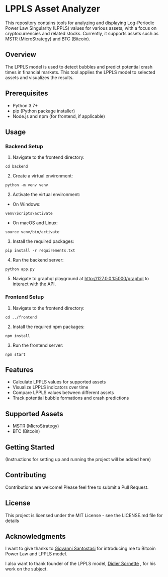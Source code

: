 # LPPLS Asset Analyzer

This repository contains tools for analyzing and displaying Log-Periodic Power Law Singularity (LPPLS) values for various assets, with a focus on cryptocurrencies and related stocks. Currently, it supports assets such as MSTR (MicroStrategy) and BTC (Bitcoin).

## Overview

The LPPLS model is used to detect bubbles and predict potential crash times in financial markets. This tool applies the LPPLS model to selected assets and visualizes the results.

## Prerequisites

- Python 3.7+
- pip (Python package installer)
- Node.js and npm (for frontend, if applicable)

## Usage

### Backend Setup

1. Navigate to the frontend directory:

```
cd backend
```
    
2. Create a virtual environment:

```
python -m venv venv
```

2. Activate the virtual environment:
- On Windows:
```
venv\Scripts\activate
```

- On macOS and Linux:
```
source venv/bin/activate
```
3. Install the required packages:

```
pip install -r requirements.txt
```

4. Run the backend server:

```
python app.py
```
5. Navigate to graphql playground at http://127.0.0.1:5000/graphql to interact with the API.

### Frontend Setup

1. Navigate to the frontend directory:

```
cd ../frontend
```

2. Install the required npm packages:
```
npm install
```

3. Run the frontend server:

```
npm start
```



## Features

- Calculate LPPLS values for supported assets
- Visualize LPPLS indicators over time
- Compare LPPLS values between different assets
- Track potential bubble formations and crash predictions

## Supported Assets

- MSTR (MicroStrategy)
- BTC (Bitcoin)

## Getting Started

(Instructions for setting up and running the project will be added here)

## Contributing

Contributions are welcome! Please feel free to submit a Pull Request.

## License

This project is licensed under the MIT License - see the LICENSE.md file for details

## Acknowledgments

I want to give thanks to [Giovanni Santostasi](https://x.com/giovann35084111/status/1863682797900272021) for introducing me to Bitcoin Power Law and LPPLS model. 

I also want to thank founder of the LPPLS model, [Didier Sornette](https://scholar.google.com/citations?user=HGsSmMAAAAAJ&hl=en)
, for his work on the subject.



